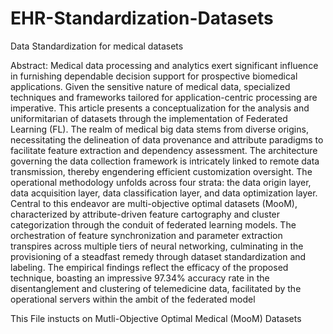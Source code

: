 # EHR-Standardization-Datasets
Data Standardization for medical datasets

Abstract: Medical data processing and analytics exert significant influence in furnishing dependable decision support for prospective biomedical applications. Given the sensitive nature of medical data, specialized techniques and frameworks tailored for application-centric processing are imperative. This article presents a conceptualization for the analysis and uniformitarian of datasets through the implementation of Federated Learning (FL). The realm of medical big data stems from diverse origins, necessitating the delineation of data provenance and attribute paradigms to facilitate feature extraction and dependency assessment. The architecture governing the data collection framework is intricately linked to remote data transmission, thereby engendering efficient customization oversight. The operational methodology unfolds across four strata: the data origin layer, data acquisition layer, data classification layer, and data optimization layer. Central to this endeavor are multi-objective optimal datasets (MooM), characterized by attribute-driven feature cartography and cluster categorization through the conduit of federated learning models. The orchestration of feature synchronization and parameter extraction transpires across multiple tiers of neural networking, culminating in the provisioning of a steadfast remedy through dataset standardization and labeling. The empirical findings reflect the efficacy of the proposed technique, boasting an impressive 97.34% accuracy rate in the disentanglement and clustering of telemedicine data, facilitated by the operational servers within the ambit of the federated model


This File instucts on Mutli-Objective Optimal Medical (MooM) Datasets
